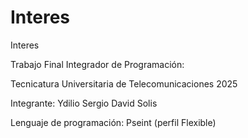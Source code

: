 # Interes
Interes

Trabajo Final Integrador de Programación:

 Tecnicatura Universitaria de Telecomunicaciones 2025

Integrante: Ydilio Sergio David Solis

Lenguaje de programación: Pseint (perfil Flexible) 
